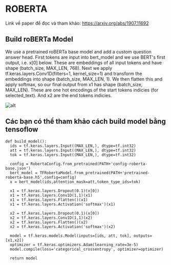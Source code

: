 
# ROBERTA
Link về paper để đọc và tham khảo: <https://arxiv.org/abs/1907.11692>
## Build roBERTa Model

We use a pretrained roBERTa base model and add a custom question answer head. First tokens are input into bert_model and we use BERT's first output, i.e. x[0] below. These are embeddings of all input tokens and have shape (batch_size, MAX_LEN, 768). Next we apply tf.keras.layers.Conv1D(filters=1, kernel_size=1) and transform the embeddings into shape (batch_size, MAX_LEN, 1). We then flatten this and apply softmax, so our final output from x1 has shape (batch_size, MAX_LEN). These are one hot encodings of the start tokens indicies (for selected_text). And x2 are the end tokens indicies.

![alt](https://pic3.zhimg.com/80/v2-dcb83ca651acc1c93c9c8f982ee4b67e_1440w.jpg)
## Các bạn có thể tham khảo cách build model bằng tensoflow

    def build_model():
      ids = tf.keras.layers.Input((MAX_LEN,), dtype=tf.int32)
      att = tf.keras.layers.Input((MAX_LEN,), dtype=tf.int32)
      tok = tf.keras.layers.Input((MAX_LEN,), dtype=tf.int32)

      config = RobertaConfig.from_pretrained(PATH+'config-roberta-base.json')
      bert_model = TFRobertaModel.from_pretrained(PATH+'pretrained-roberta-base.h5',config=config)
      x = bert_model(ids,attention_mask=att,token_type_ids=tok)

      x1 = tf.keras.layers.Dropout(0.1)(x[0]) 
      x1 = tf.keras.layers.Conv1D(1,1)(x1)
      x1 = tf.keras.layers.Flatten()(x1)
      x1 = tf.keras.layers.Activation('softmax')(x1)
    
      x2 = tf.keras.layers.Dropout(0.1)(x[0]) 
      x2 = tf.keras.layers.Conv1D(1,1)(x2)
      x2 = tf.keras.layers.Flatten()(x2)
      x2 = tf.keras.layers.Activation('softmax')(x2)

      model = tf.keras.models.Model(inputs=[ids, att, tok], outputs=[x1,x2])
      optimizer = tf.keras.optimizers.Adam(learning_rate=3e-5)
      model.compile(loss='categorical_crossentropy', optimizer=optimizer)

      return model
